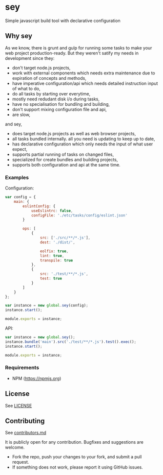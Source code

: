 # sey

Simple javascript build tool with declarative configuration


## Why sey

As we know, there is grunt and gulp for running some tasks to make your web project production-ready. But they weren't satify my needs in development since they:

- don't target node.js projects,
- work with external components which needs extra maintenance due to expiration of concepts and methods,
- have imperative configuration/api which needs detailed instruction input of what to do,
- do all tasks by starting over everytime,
- mostly need redudant disk i/o during tasks,
- have no specialisation for bundling and building,
- don't support mixing configuration file and api,
- are slow,

and sey,

- does target node.js projects as well as web browser projects,
- all tasks bundled internally. all you need is updating to keep up to date,
- has declarative configuration which only needs the input of what user expect,
- supports partial running of tasks on changed files,
- specialized for create bundles and building projects,
- supports both configuration and api at the same time.


### Examples

Configuration:

```js
var config = {
    main: {
        eslintConfig: {
            useEslintrc: false,
            configFile: './etc/tasks/config/eslint.json'
        }

        ops: [
            {
                src: ['./src/**/*.js'],
                dest: './dist/',

                eolfix: true,
                lint: true,
                transpile: true
            },
            {
                src: './test/**/*.js',
                test: true
            }
        ]
    }
};

var instance = new global.sey(config);
instance.start();

module.exports = instance;

```

API:

```js
var instance = new global.sey();
instance.bundle('main').src('./test/**/*.js').test().exec();
instance.start();

module.exports = instance;
```


### Requirements

* NPM (https://npmjs.org)


## License

See [LICENSE](LICENSE)


## Contributing

See [contributors.md](contributors.md)

It is publicly open for any contribution. Bugfixes and suggestions are welcome.

* Fork the repo, push your changes to your fork, and submit a pull request.
* If something does not work, please report it using GitHub issues.
